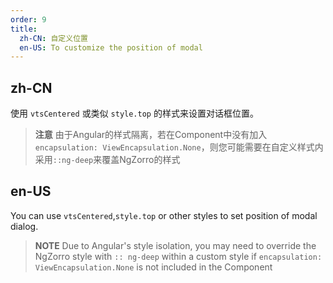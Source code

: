 ```yaml
---
order: 9
title:
  zh-CN: 自定义位置
  en-US: To customize the position of modal
---
```


## zh-CN

使用 `vtsCentered` 或类似 `style.top` 的样式来设置对话框位置。

> **注意** 由于Angular的样式隔离，若在Component中没有加入`encapsulation: ViewEncapsulation.None`，则您可能需要在自定义样式内采用`::ng-deep`来覆盖NgZorro的样式

## en-US

You can use `vtsCentered`,`style.top` or other styles to set position of modal dialog.

> **NOTE** Due to Angular's style isolation, you may need to override the NgZorro style with `:: ng-deep` within a custom style if `encapsulation: ViewEncapsulation.None` is not included in the Component
